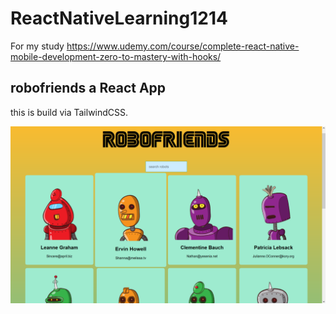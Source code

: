 # ReactNativeLearning1214
For my study
https://www.udemy.com/course/complete-react-native-mobile-development-zero-to-mastery-with-hooks/

## robofriends a React App
this is build via TailwindCSS.

![Preview of how the page looks on different devices](robofriends.png)
